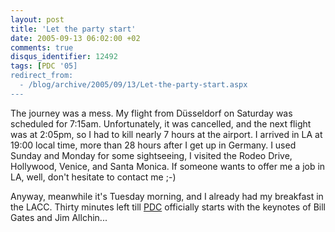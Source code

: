 ```yaml
---
layout: post
title: 'Let the party start'
date: 2005-09-13 06:02:00 +02
comments: true
disqus_identifier: 12492
tags: [PDC '05]
redirect_from:
  - /blog/archive/2005/09/13/Let-the-party-start.aspx
---
```


The journey was a mess. My flight from Düsseldorf on Saturday was scheduled for 7:15am. Unfortunately, it was cancelled, and the next flight was at 2:05pm, so I had to kill nearly 7 hours at the airport. I arrived in LA at 19:00 local time, more than 28 hours after I get up in Germany. I used Sunday and Monday for some sightseeing, I visited the Rodeo Drive, Hollywood, Venice, and Santa Monica. If someone wants to offer me a job in LA, well, don't hesitate to contact me ;-)

Anyway, meanwhile it's Tuesday morning, and I already had my breakfast in the LACC. Thirty minutes left till [PDC](http://channel9.msdn.com/tags/pdc05) officially starts with the keynotes of Bill Gates and Jim Allchin...

